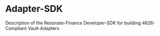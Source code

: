 # Adapter-SDK
Description of the Resonate-Finance Developer-SDK for building 4626-Compliant Vault-Adapters
